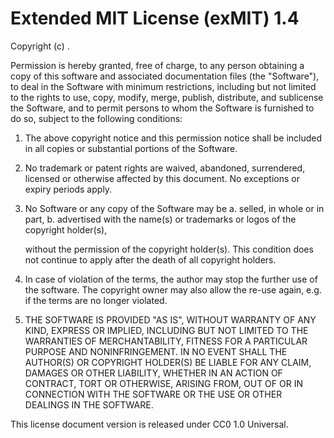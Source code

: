 # Extended MIT License (exMIT) 1.4

Copyright (c) <YEAR> <COPYRIGHT HOLDER>.

Permission is hereby granted, free of charge, to any person obtaining a copy of this 
software and associated documentation files (the "Software"), to deal in the Software with 
minimum restrictions, including but not limited to the rights to use, copy, modify, 
merge, publish, distribute, and sublicense the Software, and to permit persons to whom the 
Software is furnished to do so, subject to the following conditions:

1. The above copyright notice and this permission notice shall be included in all copies or 
substantial portions of the Software.

2. No trademark or patent rights are waived, abandoned, surrendered, licensed or otherwise 
affected by this document. No exceptions or expiry periods apply.

3. No Software or any copy of the Software may be
	a. selled, in whole or in part,
	b. advertised with the name(s) or trademarks or logos of the copyright holder(s),

	without the permission of the copyright holder(s). This condition does not continue 
	to apply after the death of all copyright holders.

4. In case of violation of the terms, the author may stop the further use of the software. 
The copyright owner may also allow the re-use again, e.g. if the terms are no longer 
violated.

5. THE SOFTWARE IS PROVIDED "AS IS", WITHOUT WARRANTY OF ANY KIND, EXPRESS OR IMPLIED, 
INCLUDING BUT NOT LIMITED TO THE WARRANTIES OF MERCHANTABILITY, FITNESS FOR A PARTICULAR 
PURPOSE AND NONINFRINGEMENT. IN NO EVENT SHALL THE AUTHOR(S) OR COPYRIGHT HOLDER(S) BE 
LIABLE FOR ANY CLAIM, DAMAGES OR OTHER LIABILITY, WHETHER IN AN ACTION OF CONTRACT, TORT OR 
OTHERWISE, ARISING FROM, OUT OF OR IN CONNECTION WITH THE SOFTWARE OR THE USE OR OTHER 
DEALINGS IN THE SOFTWARE.


This license document version is released under CC0 1.0 Universal.

